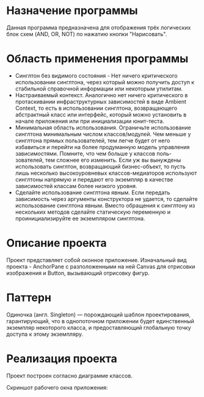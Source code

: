 # Назначение программы

Данная программа предназначена для отображения трёх логических блок схем (AND, OR, NOT) по нажатию кнопки "Нарисовать".

# Область применения программы

* Синглтон без видимого состояния - Нет ничего критического использовании синглтона, через который можно получить доступ к стабильной справочной информации или некоторым утилитам.
* Настраиваемый контекст. Аналогично нет ничего критического в протаскивании инфраструктурных зависимостей в виде Ambient Context, то есть в использовании синглтона, возвращающего абстрактный класс или интерфейс, который можно установить в начале приложения или при инициализации юнит-теста.
* Минимальная область использования. Ограничьте использование синглтона минимальным числом классов/модулей. Чем меньше у синглтона прямых пользователей, тем легче будет от него избавиться и перейти на более продуманную модель управления зависимостями. Помните, что чем больше у классов поль- зователей, тем сложнее его изменить. Если уж вы вынуждены использовать синглтон, возвращающий бизнес-объект, то пусть лишь несколько высокоуровневых классов-медиаторов используют синглтоны напрямую и передают его экземпляр в качестве зависимостей классам более низкого уровня.
* Сделайте использование синглтона явным. Если передать зависимость через аргументы конструктора не удается, то сделайте использование синглтона явным. Вместо обращения к синглтону из нескольких методов сделайте статическую переменную и проинициализируйте ее экземпляром синглтона.

# Описание проекта

Проект представляет собой оконное приложение. Изначальный вид проекта - AnchorPane с разположенными на ней Canvas для отрисовки изображения и Button, вызывающий отрисовку фигур.

# Паттерн

Одиночка (англ. Singleton) — порождающий шаблон проектирования, гарантирующий, что в однопоточном приложении будет единственный экземпляр некоторого класса, и предоставляющий глобальную точку доступа к этому экземпляру.

# Реализация проекта

Проект построен согласно диаграмме классов.



Скриншот рабочего окна приложения:
